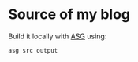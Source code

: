 # Source of my blog

Build it locally with [ASG](https://github.com/vanyle/asg) using:

```bash
asg src output
```